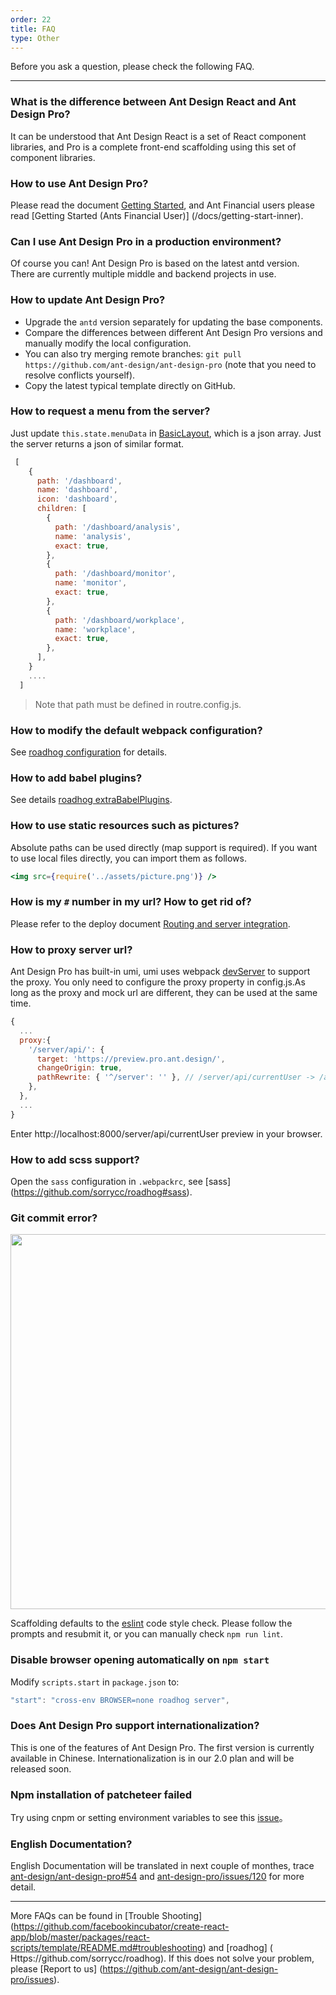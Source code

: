 ```yaml
---
order: 22
title: FAQ
type: Other
---
```


Before you ask a question, please check the following FAQ.

---

### What is the difference between Ant Design React and Ant Design Pro?

It can be understood that Ant Design React is a set of React component libraries, and Pro is a complete front-end scaffolding using this set of component libraries.

### How to use Ant Design Pro?

Please read the document [Getting Started](/docs/getting-started), and Ant Financial users please read [Getting Started (Ants Financial User)] (/docs/getting-start-inner).

### Can I use Ant Design Pro in a production environment?

Of course you can! Ant Design Pro is based on the latest antd version. There are currently multiple middle and backend projects in use.

### How to update Ant Design Pro?

- Upgrade the `antd` version separately for updating the base components.
- Compare the differences between different Ant Design Pro versions and manually modify the local configuration.
- You can also try merging remote branches: `git pull https://github.com/ant-design/ant-design-pro` (note that you need to resolve conflicts yourself).
- Copy the latest typical template directly on GitHub.

### How to request a menu from the server?

Just update `this.state.menuData` in [BasicLayout](https://github.com/ant-design/ant-design-pro/blob/master/src/layouts/BasicLayout.js), which is a json array. Just the server returns a json of similar format.
```js
 [
    {
      path: '/dashboard',
      name: 'dashboard',
      icon: 'dashboard',
      children: [
        {
          path: '/dashboard/analysis',
          name: 'analysis',
          exact: true,
        },
        {
          path: '/dashboard/monitor',
          name: 'monitor',
          exact: true,
        },
        {
          path: '/dashboard/workplace',
          name: 'workplace',
          exact: true,
        },
      ],
    }
    ....
  ]
```
> Note that path must be defined in routre.config.js.

### How to modify the default webpack configuration?

See [roadhog configuration](https://github.com/sorrycc/roadhog#configuration) for details.

### How to add babel plugins?

See details [roadhog extraBabelPlugins](https://github.com/sorrycc/roadhog#extrababelplugins).

### How to use static resources such as pictures?

Absolute paths can be used directly (map support is required). If you want to use local files directly, you can import them as follows.

```jsx
<img src={require('../assets/picture.png')} />
```

### How is my `#` number in my url? How to get rid of?

Please refer to the deploy document [Routing and server integration](/docs/deploy#Routing-and-server-integration).

### How to proxy server url?

Ant Design Pro has built-in umi, umi uses webpack [devServer](https://webpack.docschina.org/configuration/dev-server/) to support the proxy.
You only need to configure the proxy property in config.js.As long as the proxy and mock url are different, they can be used at the same time.
```js
{
  ...
  proxy:{
    '/server/api/': {
      target: 'https://preview.pro.ant.design/',
      changeOrigin: true,
      pathRewrite: { '^/server': '' }, // /server/api/currentUser -> /api/currentUser
    },
  },
  ...
}
```

Enter http://localhost:8000/server/api/currentUser preview in your browser.

### How to add scss support?

Open the `sass` configuration in `.webpackrc`, see [sass] (https://github.com/sorrycc/roadhog#sass).

### Git commit error?

<img src="https://gw.alipayobjects.com/zos/rmsportal/KkPUhMMpGtEdhSGfxxKz.png" width="600" />

Scaffolding defaults to the [eslint](http://eslint.org/) code style check. Please follow the prompts and resubmit it, or you can manually check `npm run lint`.

### Disable browser opening automatically on `npm start`

Modify `scripts.start` in `package.json` to:

```js
"start": "cross-env BROWSER=none roadhog server",
```

### Does Ant Design Pro support internationalization?

This is one of the features of Ant Design Pro. The first version is currently available in Chinese. Internationalization is in our 2.0 plan and will be released soon.

### Npm installation of patcheteer failed

Try using cnpm or setting environment variables to see this [issue](https://github.com/cnpm/cnpmjs.org/issues/1246)。

### English Documentation?

English Documentation will be translated in next couple of monthes, trace [ant-design/ant-design-pro#54](https://github.com/ant-design/ant-design-pro/issues/54#issuecomment-340804479) and [ant-design-pro/issues/120](https://github.com/ant-design/ant-design-pro/issues/120) for more detail.

---

More FAQs can be found in [Trouble Shooting] (https://github.com/facebookincubator/create-react-app/blob/master/packages/react-scripts/template/README.md#troubleshooting) and [roadhog] ( Https://github.com/sorrycc/roadhog). If this does not solve your problem, please [Report to us] (https://github.com/ant-design/ant-design-pro/issues).
